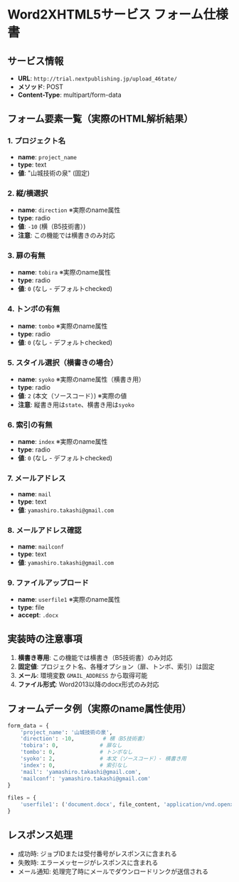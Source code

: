 # Word2XHTML5サービス フォーム仕様書

## サービス情報
- **URL**: `http://trial.nextpublishing.jp/upload_46tate/`
- **メソッド**: POST
- **Content-Type**: multipart/form-data

## フォーム要素一覧（実際のHTML解析結果）

### 1. プロジェクト名
- **name**: `project_name`
- **type**: text
- **値**: "山城技術の泉" (固定)

### 2. 縦/横選択
- **name**: `direction` ※実際のname属性
- **type**: radio
- **値**: `-10` (横（B5技術書）)
- **注意**: この機能では横書きのみ対応

### 3. 扉の有無
- **name**: `tobira` ※実際のname属性
- **type**: radio
- **値**: `0` (なし - デフォルトchecked)

### 4. トンボの有無
- **name**: `tombo` ※実際のname属性
- **type**: radio
- **値**: `0` (なし - デフォルトchecked)

### 5. スタイル選択（横書きの場合）
- **name**: `syoko` ※実際のname属性（横書き用）
- **type**: radio
- **値**: `2` (本文（ソースコード）) ※実際の値
- **注意**: 縦書き用は`state`、横書き用は`syoko`

### 6. 索引の有無
- **name**: `index` ※実際のname属性
- **type**: radio
- **値**: `0` (なし - デフォルトchecked)

### 7. メールアドレス
- **name**: `mail`
- **type**: text
- **値**: `yamashiro.takashi@gmail.com`

### 8. メールアドレス確認
- **name**: `mailconf`
- **type**: text
- **値**: `yamashiro.takashi@gmail.com`

### 9. ファイルアップロード
- **name**: `userfile1` ※実際のname属性
- **type**: file
- **accept**: `.docx`

## 実装時の注意事項

1. **横書き専用**: この機能では横書き（B5技術書）のみ対応
2. **固定値**: プロジェクト名、各種オプション（扉、トンボ、索引）は固定
3. **メール**: 環境変数 `GMAIL_ADDRESS` から取得可能
4. **ファイル形式**: Word2013以降のdocx形式のみ対応

## フォームデータ例（実際のname属性使用）

```python
form_data = {
    'project_name': '山城技術の泉',
    'direction': -10,         # 横（B5技術書）
    'tobira': 0,             # 扉なし
    'tombo': 0,              # トンボなし
    'syoko': 2,              # 本文（ソースコード）- 横書き用
    'index': 0,              # 索引なし
    'mail': 'yamashiro.takashi@gmail.com',
    'mailconf': 'yamashiro.takashi@gmail.com'
}

files = {
    'userfile1': ('document.docx', file_content, 'application/vnd.openxmlformats-officedocument.wordprocessingml.document')
}
```

## レスポンス処理

- 成功時: ジョブIDまたは受付番号がレスポンスに含まれる
- 失敗時: エラーメッセージがレスポンスに含まれる
- メール通知: 処理完了時にメールでダウンロードリンクが送信される